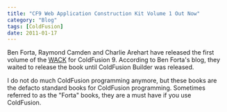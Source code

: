 ```yaml
---
title: "CF9 Web Application Construction Kit Volume 1 Out Now"
category: "Blog"
tags: [ColdFusion]
date: 2011-01-17
---
```



Ben Forta, Raymond Camden and Charlie Arehart have released the first volume of the [WACK](http://forta.com/books/032166034X/ "WACK") for ColdFusion 9\. According to Ben Forta's blog, they waited to release the book until ColdFusion Builder was released.

I do not do much ColdFusion programming anymore, but these books are the defacto standard books for ColdFusion programming. Sometimes referred to as the "Forta" books, they are a must have if you use ColdFusion.
